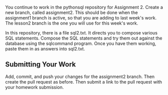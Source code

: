 You continue to work in the pythonsql repository for Assignment 2. Create a new branch, called assignment2.  This should be done when the assignment1 branch is active, so that you are adding to last week's work.  The lesson2 branch is the one you will use for this week's work.

In this repository, there is a file sql2.txt.  It directs you to compose various SQL statements.  Compose the SQL statements and try them out against the database using the sqlcommand program.   Once you have them
working, paste them in as answers into sql2.txt.

## Submitting Your Work

Add, commit, and push your changes for the assignment2 branch.  Then create the pull request as before.  Then submit a link to the pull request with your homework submission.